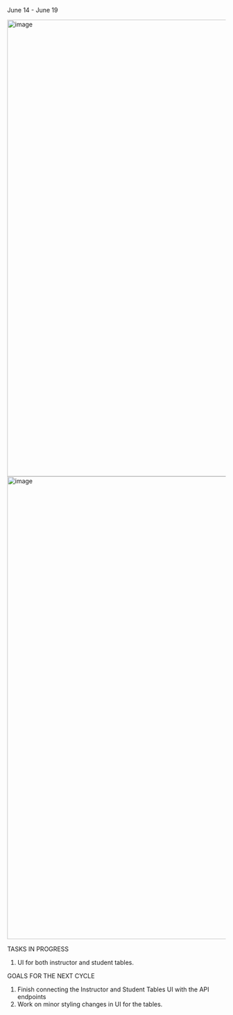 June 14 - June 19

<img width="1051" alt="image" src="https://github.com/UBCO-COSC499-Summer-2024/team-7-capstone-team-7-falcon/assets/105883848/1fdeb18e-461d-44bf-81a0-7dc840c84a1b">
<img width="1065" alt="image" src="https://github.com/UBCO-COSC499-Summer-2024/team-7-capstone-team-7-falcon/assets/105883848/24bc5e41-1ca0-468b-a2d6-4a396df8a2bb">

TASKS IN PROGRESS
1. UI for both instructor and student tables.

GOALS FOR THE NEXT CYCLE
1. Finish connecting the Instructor and Student Tables UI with the API endpoints
2. Work on minor styling changes in UI for the tables.
